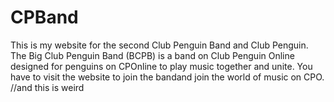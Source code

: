 # CPBand
This is my website for the second Club Penguin Band and Club Penguin. The Big Club Penguin Band (BCPB) is a band on Club Penguin Online designed for penguins on CPOnline to play music together and unite. You have to visit the website to join the bandand join the world of music on CPO.
//and this is weird
